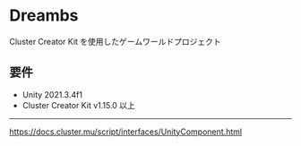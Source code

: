 # Dreambs

Cluster Creator Kit を使用したゲームワールドプロジェクト

## 要件

- Unity 2021.3.4f1
- Cluster Creator Kit v1.15.0 以上


---
https://docs.cluster.mu/script/interfaces/UnityComponent.html